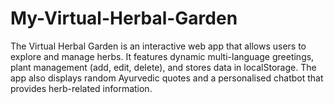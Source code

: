 # My-Virtual-Herbal-Garden
The Virtual Herbal Garden is an interactive web app that allows users to explore and manage herbs. It features dynamic multi-language greetings, plant management (add, edit, delete), and stores data in localStorage. The app also displays random Ayurvedic quotes and a personalised chatbot that provides herb-related information.
